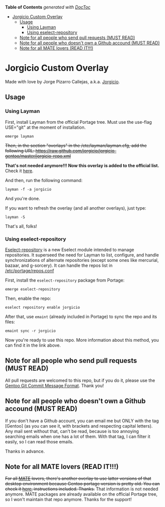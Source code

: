 <!-- START doctoc generated TOC please keep comment here to allow auto update -->
<!-- DON'T EDIT THIS SECTION, INSTEAD RE-RUN doctoc TO UPDATE -->
**Table of Contents**  *generated with [DocToc](https://github.com/thlorenz/doctoc)*

- [Jorgicio Custom Overlay](#jorgicio-custom-overlay)
  - [Usage](#usage)
    - [Using Layman](#using-layman)
    - [Using eselect-repository](#using-eselect-repository)
  - [Note for all people who send pull requests (MUST READ)](#note-for-all-people-who-send-pull-requests-must-read)
  - [Note for all people who doesn't own a Github accound (MUST READ)](#note-for-all-people-who-doesnt-own-a-github-accound-must-read)
  - [Note for all MATE lovers (READ IT!!!)](#note-for-all-mate-lovers-read-it)

<!-- END doctoc generated TOC please keep comment here to allow auto update -->

# Jorgicio Custom Overlay

Made with love by Jorge Pizarro Callejas, a.k.a. [Jorgicio](http://www.jorgicio.net).

## Usage

### Using Layman

First, install Layman from the official Portage tree. Must use the use-flag USE="git" at the moment of installation.

    emerge layman

~~Then, in the section "overlays" in the /etc/layman/layman.cfg, add the following URL:
https://raw.github.com/jorgicio/jorgicio-gentoo/master/jorgicio-repo.xml~~

**That's not needed anymore!!! Now this overlay is added to the official list.** Check it [here](http://gpo.zugaina.org/Overlays).

And then, run the following command:

    layman -f -a jorgicio

And you're done.

If you want to refresh the overlay (and all another overlays), just type:

    layman -S

That's all, folks!

### Using eselect-repository

[Eselect-repository](https://wiki.gentoo.org/wiki/Eselect/Repository) is a new Eselect module intended to manage repositories. It superseed the need for Layman to list, configure, and handle synchronizations of alternate repositories (except some ones like mercurial, bazaar, and g-sorcery). It can handle the repos list in [/etc/portage/repos.conf](https://wiki.gentoo.org/wiki//etc/portage/repos.conf)

First, install the `eselect-repository` package from Portage:

    emerge eselect-repository

Then, enable the repo:

    eselect repository enable jorgicio

After that, use `emaint` (already included in Portage) to sync the repo and its files:
    
    emaint sync -r jorgicio

Now you're ready to use this repo.
More information about this method, you can find it in the link above.

## Note for all people who send pull requests (MUST READ)

All pull requests are welcomed to this repo, but if you do it, please use the [Gentoo Git Commit Message Format](https://devmanual.gentoo.org/ebuild-maintenance/index.html#git-commit-message-format). Thank you!

## Note for all people who doesn't own a Github accound (MUST READ)

If you don't have a Github account, you can email me but ONLY with the tag \[Gentoo\] (as you can see it, with brackets and respecting capital letters). Any mail sent without that, can't be read, because is too annoying searching emails when one has a lot of them. With that tag, I can filter it easily, so I can read those emails.

Thanks in advance.

## Note for all MATE lovers (READ IT!!!)

~~For all [MATE](http://mate-desktop.org) lovers, there's another overlay to use latter versions of that desktop environment because Gentoo portage version is pretty old. You can check it [here](../../../mate-jorgicio), instructions included.
Thanks.~~
That information is not needed anymore. MATE packages are already available on the official Portage tree, so I won't maintain that repo anymore.
Thanks for the support!
